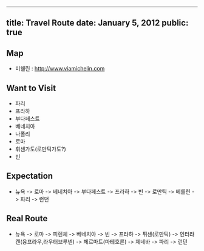 ----
title: Travel Route
date: January 5, 2012
public: true
----

Map
---

* 미쉘린 : http://www.viamichelin.com

Want to Visit
-------------

- 파리
- 프라하
- 부다페스트
- 베네치아
- 나폴리
- 로마
- 휘센가도(로만틱가도?)
- 빈

Expectation
-----------

* 뉴욕 -> 로마 -> 베네치아 -> 부다페스트 -> 프라하 -> 빈 -> 로만틱 -> 베를린
  -> 파리 -> 런던

Real Route
----------

* 뉴욕 -> 로마 -> 피렌체 -> 베네치아 -> 빈 -> 프라하 -> 퓌센(로만틱) ->
  인터라켄(융프라우,라우터브루넨) -> 체르마트(마테호른) -> 제네바 -> 파리 ->
  런던
